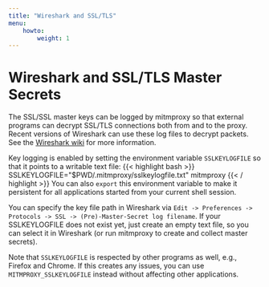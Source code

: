 ```yaml
---
title: "Wireshark and SSL/TLS"
menu:
    howto:
        weight: 1
---
```


# Wireshark and SSL/TLS Master Secrets

The SSL/SSL master keys can be logged by mitmproxy so that external programs can
decrypt SSL/TLS connections both from and to the proxy. Recent versions of
Wireshark can use these log files to decrypt packets. See the [Wireshark wiki](https://wiki.wireshark.org/SSL#Using_the_.28Pre.29-Master-Secret) for more information.

Key logging is enabled by setting the environment variable `SSLKEYLOGFILE` so
that it points to a writable text file:
{{< highlight bash  >}}
SSLKEYLOGFILE="$PWD/.mitmproxy/sslkeylogfile.txt" mitmproxy
{{< / highlight >}}
You can also `export` this environment variable to make it persistent for all applications started from your current shell session.

You can specify the key file path in Wireshark via `Edit -> Preferences ->
Protocols -> SSL -> (Pre)-Master-Secret log filename`. If your SSLKEYLOGFILE
does not exist yet, just create an empty text file, so you can select it in
Wireshark (or run mitmproxy to create and collect master secrets).

Note that `SSLKEYLOGFILE` is respected by other programs as well, e.g., Firefox
and Chrome. If this creates any issues, you can use `MITMPROXY_SSLKEYLOGFILE`
instead without affecting other applications.
